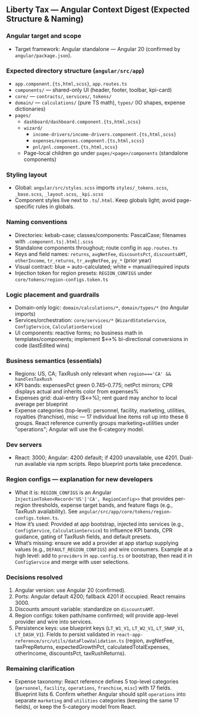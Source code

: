 ## Liberty Tax — Angular Context Digest (Expected Structure & Naming)

### Angular target and scope

- Target framework: Angular standalone — Angular 20 (confirmed by `angular/package.json`).

### Expected directory structure (`angular/src/app`)

- `app.component.{ts,html,scss}`, `app.routes.ts`
- `components/` — shared-only UI (header, footer, toolbar, kpi-card)
- `core/` — `contracts/`, `services/`, `tokens/`
- `domain/` — `calculations/` (pure TS math), `types/` (IO shapes, expense dictionaries)
- `pages/`
  - `dashboard/dashboard.component.{ts,html,scss}`
  - `wizard/`
    - `income-drivers/income-drivers.component.{ts,html,scss}`
    - `expenses/expenses.component.{ts,html,scss}`
    - `pnl/pnl.component.{ts,html,scss}`
  - Page-local children go under `pages/<page>/components` (standalone components)

### Styling layout

- Global: `angular/src/styles.scss` imports `styles/_tokens.scss`, `_base.scss`, `_layout.scss`, `_kpi.scss`
- Component styles live next to `.ts`/`.html`. Keep globals light; avoid page-specific rules in globals.

### Naming conventions

- Directories: kebab-case; classes/components: PascalCase; filenames with `.component.ts|.html|.scss`
- Standalone components throughout; route config in `app.routes.ts`
- Keys and field names: `returns`, `avgNetFee`, `discountsPct`, `discountsAMT`, `otherIncome`, `tr_returns`, `tr_avgNetFee`, `py_*` (prior year)
- Visual contract: blue = auto-calculated; white = manual/required inputs
- Injection token for region presets: `REGION_CONFIGS` under `core/tokens/region-configs.token.ts`

### Logic placement and guardrails

- Domain-only logic: `domain/calculations/*`, `domain/types/*` (no Angular imports)
- Services/orchestration: `core/services/*` (`WizardStateService`, `ConfigService`, `CalculationService`)
- UI components: reactive forms; no business math in templates/components; implement $↔% bi-directional conversions in code (lastEdited wins)

### Business semantics (essentials)

- Regions: US, CA; TaxRush only relevant when `region==='CA' && handlesTaxRush`
- KPI bands: expensesPct green 0.745–0.775; netPct mirrors; CPR displays actual and inherits color from expenses%
- Expenses grid: dual-entry ($↔%); rent guard may anchor to local average per blueprint
- Expense categories (top-level): personnel, facility, marketing, utilities, royalties (franchise), misc — 17 individual line items roll up into these 6 groups. React reference currently groups marketing+utilities under "operations"; Angular will use the 6-category model.

### Dev servers

- React: 3000; Angular: 4200 default; if 4200 unavailable, use 4201. Dual-run available via npm scripts. Repo blueprint ports take precedence.

### Region configs — explanation for new developers

- What it is: `REGION_CONFIGS` is an Angular `InjectionToken<Record<'US'|'CA', RegionConfig>>` that provides per-region thresholds, expense target bands, and feature flags (e.g., TaxRush availability). See `angular/src/app/core/tokens/region-configs.token.ts`.
- How it’s used: Provided at app bootstrap, injected into services (e.g., `ConfigService`, `CalculationService`) to influence KPI bands, CPR guidance, gating of TaxRush fields, and default presets.
- What’s missing: ensure we add a provider at app startup supplying values (e.g., `DEFAULT_REGION_CONFIGS`) and wire consumers. Example at a high level: add to `providers` in `app.config.ts` or bootstrap, then read it in `ConfigService` and merge with user selections.

### Decisions resolved

1. Angular version: use Angular 20 (confirmed).
2. Ports: Angular default 4200; fallback 4201 if occupied. React remains 3000.
3. Discounts amount variable: standardize on `discountsAMT`.
4. Region configs: token path/name confirmed; will provide app-level provider and wire into services.
5. Persistence keys: use blueprint keys (`LT_W1_V1`, `LT_W2_V1`, `LT_SNAP_V1`, `LT_DASH_V1`). Fields to persist validated in `react-app-reference/src/utils/dataFlowValidation.ts` (region, avgNetFee, taxPrepReturns, expectedGrowthPct, calculatedTotalExpenses, otherIncome, discountsPct, taxRushReturns).

### Remaining clarification

- Expense taxonomy: React reference defines 5 top-level categories (`personnel`, `facility`, `operations`, `franchise`, `misc`) with 17 fields. Blueprint lists 6. Confirm whether Angular should split `operations` into separate `marketing` and `utilities` categories (keeping the same 17 fields), or keep the 5-category model from React.
